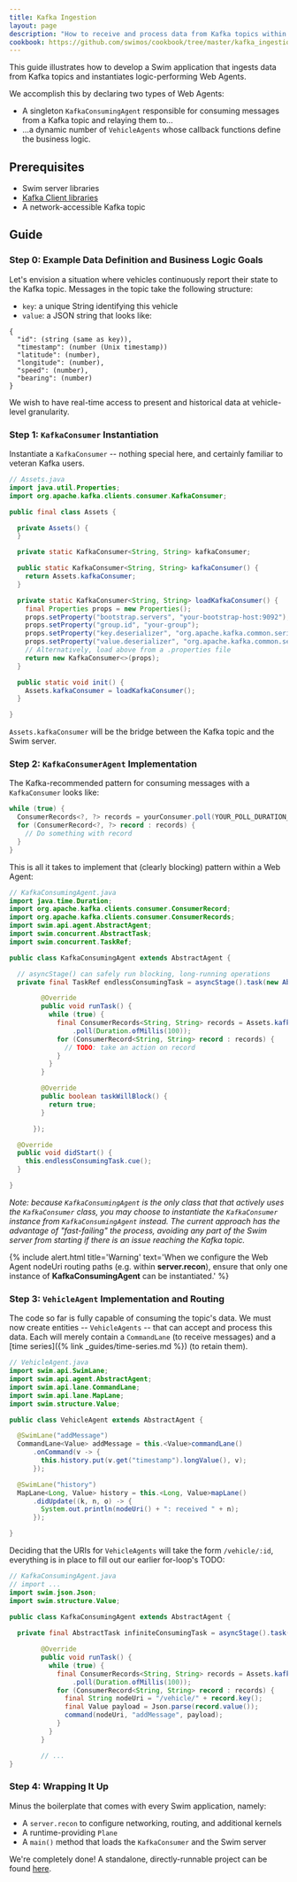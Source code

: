 ```yaml
---
title: Kafka Ingestion
layout: page
description: "How to receive and process data from Kafka topics within Web Agents"
cookbook: https://github.com/swimos/cookbook/tree/master/kafka_ingestion
---
```


This guide illustrates how to develop a Swim application that ingests data from Kafka topics and instantiates logic-performing Web Agents.

We accomplish this by declaring two types of Web Agents:

- A singleton `KafkaConsumingAgent` responsible for consuming messages from a Kafka topic and relaying them to...
- ...a dynamic number of `VehicleAgents` whose callback functions define the business logic.

## Prerequisites

- Swim server libraries
- [Kafka Client libraries](https://mvnrepository.com/artifact/org.apache.kafka/kafka-clients)
- A network-accessible Kafka topic

## Guide

### Step 0: Example Data Definition and Business Logic Goals

Let's envision a situation where vehicles continuously report their state to the Kafka topic.
Messages in the topic take the following structure:

- `key`: a unique String identifying this vehicle
- `value`: a JSON string that looks like:
  
```
{
  "id": (string (same as key)),
  "timestamp": (number (Unix timestamp))
  "latitude": (number),
  "longitude": (number),
  "speed": (number),
  "bearing": (number)
}
```

We wish to have real-time access to present and historical data at vehicle-level granularity.

### Step 1: `KafkaConsumer` Instantiation

Instantiate a `KafkaConsumer` -- nothing special here, and certainly familiar to veteran Kafka users.

```java
// Assets.java
import java.util.Properties;
import org.apache.kafka.clients.consumer.KafkaConsumer;

public final class Assets {

  private Assets() {
  }

  private static KafkaConsumer<String, String> kafkaConsumer;

  public static KafkaConsumer<String, String> kafkaConsumer() {
    return Assets.kafkaConsumer;
  }

  private static KafkaConsumer<String, String> loadKafkaConsumer() {
    final Properties props = new Properties();
    props.setProperty("bootstrap.servers", "your-bootstrap-host:9092");
    props.setProperty("group.id", "your-group");
    props.setProperty("key.deserializer", "org.apache.kafka.common.serialization.StringDeserializer");
    props.setProperty("value.deserializer", "org.apache.kafka.common.serialization.StringDeserializer");
    // Alternatively, load above from a .properties file
    return new KafkaConsumer<>(props);
  }

  public static void init() {
    Assets.kafkaConsumer = loadKafkaConsumer();
  }

}
```

`Assets.kafkaConsumer` will be the bridge between the Kafka topic and the Swim server.

### Step 2: `KafkaConsumerAgent` Implementation

The Kafka-recommended pattern for consuming messages with a `KafkaConsumer` looks like:

```java
while (true) {
  ConsumerRecords<?, ?> records = yourConsumer.poll(YOUR_POLL_DURATION_MS);
  for (ConsumerRecord<?, ?> record : records) {
    // Do something with record
  }
}
```

This is all it takes to implement that (clearly blocking) pattern within a Web Agent:

```java
// KafkaConsumingAgent.java
import java.time.Duration;
import org.apache.kafka.clients.consumer.ConsumerRecord;
import org.apache.kafka.clients.consumer.ConsumerRecords;
import swim.api.agent.AbstractAgent;
import swim.concurrent.AbstractTask;
import swim.concurrent.TaskRef;

public class KafkaConsumingAgent extends AbstractAgent {

  // asyncStage() can safely run blocking, long-running operations
  private final TaskRef endlessConsumingTask = asyncStage().task(new AbstractTask() {

        @Override
        public void runTask() {
          while (true) {
            final ConsumerRecords<String, String> records = Assets.kafkaConsumer()
                .poll(Duration.ofMillis(100));
            for (ConsumerRecord<String, String> record : records) {
              // TODO: take an action on record
            }
          }
        }

        @Override
        public boolean taskWillBlock() {
          return true;
        }

      });

  @Override
  public void didStart() {
    this.endlessConsumingTask.cue();
  }

}
```

_Note: because `KafkaConsumingAgent` is the only class that that actively uses the `KafkaConsumer` class, you may choose to instantiate the `KafkaConsumer` instance from `KafkaConsumingAgent` instead._
_The current approach has the advantage of "fast-failing" the process, avoiding any part of the Swim server from starting if there is an issue reaching the Kafka topic._

{% include alert.html title='Warning' text='When we configure the Web Agent nodeUri routing paths (e.g. within <strong>server.recon</strong>), ensure that only one instance of <strong>KafkaConsumingAgent</strong> can be instantiated.' %}

### Step 3: `VehicleAgent` Implementation and Routing

The code so far is fully capable of consuming the topic's data.
We must now create entities -- `VehicleAgents` -- that can accept and process this data.
Each will merely contain a `CommandLane` (to receive messages) and a [time series]({% link _guides/time-series.md %}) (to retain them).

```java
// VehicleAgent.java
import swim.api.SwimLane;
import swim.api.agent.AbstractAgent;
import swim.api.lane.CommandLane;
import swim.api.lane.MapLane;
import swim.structure.Value;

public class VehicleAgent extends AbstractAgent {

  @SwimLane("addMessage")
  CommandLane<Value> addMessage = this.<Value>commandLane()
      .onCommand(v -> {
        this.history.put(v.get("timestamp").longValue(), v);
      });

  @SwimLane("history")
  MapLane<Long, Value> history = this.<Long, Value>mapLane()
      .didUpdate((k, n, o) -> {
        System.out.println(nodeUri() + ": received " + n);
      });

}
```

Deciding that the URIs for `VehicleAgents` will take the form `/vehicle/:id`, everything is in place to fill out our earlier for-loop's TODO:

```java
// KafkaConsumingAgent.java
// import ...
import swim.json.Json;
import swim.structure.Value;

public class KafkaConsumingAgent extends AbstractAgent {
  
  private final AbstractTask infiniteConsumingTask = asyncStage().task(new AbstractTask() {

        @Override
        public void runTask() {
          while (true) {
            final ConsumerRecords<String, String> records = Assets.kafkaConsumer()
                .poll(Duration.ofMillis(100));
            for (ConsumerRecord<String, String> record : records) {
              final String nodeUri = "/vehicle/" + record.key();
              final Value payload = Json.parse(record.value());
              command(nodeUri, "addMessage", payload);
            }
          }
        }

        // ...
}
```

### Step 4: Wrapping It Up

Minus the boilerplate that comes with every Swim application, namely:

- A `server.recon` to configure networking, routing, and additional kernels
- A runtime-providing `Plane`
- A `main()` method that loads the `KafkaConsumer` and the Swim server

We're completely done! A standalone, directly-runnable project can be found [here](https://github.com/swimos/cookbook/tree/master/kafka_ingestion).
